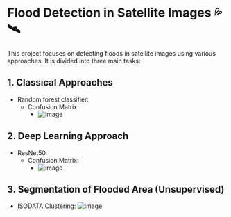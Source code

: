# Flood Detection in Satellite Images 💦 🛰️

This project focuses on detecting floods in satellite images using various approaches. It is divided into three main tasks:

## 1. Classical Approaches

- Random forest classifier:
    - Confusion Matrix:
         - ![image](https://github.com/Mohammed-Salama/Automated_post-flood_damages_detection/assets/62220722/dd332d04-d5de-41da-bd53-acba58f289c4)


## 2. Deep Learning Approach

- ResNet50:
    - Confusion Matrix:
        - ![image](https://github.com/Mohammed-Salama/Automated_post-flood_damages_detection/assets/62220722/4966277c-9645-4a8a-8ca0-67fb14a5e50d)


## 3. Segmentation of Flooded Area (Unsupervised)

- ISODATA Clustering:
    ![image](https://github.com/Mohammed-Salama/Automated_post-flood_damages_detection/assets/62220722/e40cc589-e79c-408a-bca8-e392bc64ff8c)



